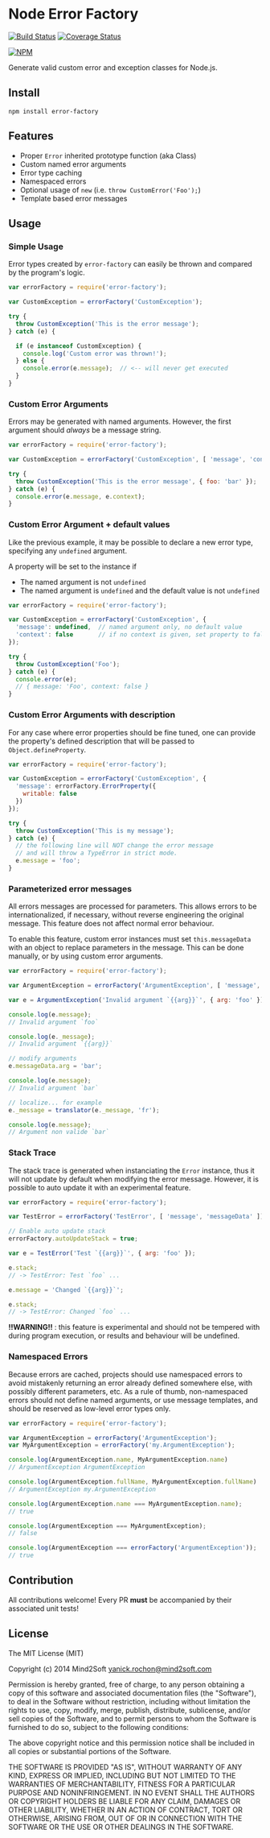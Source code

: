 # Node Error Factory

[![Build Status](https://travis-ci.org/yanickrochon/error-factory.svg)](https://travis-ci.org/yanickrochon/error-factory)
[![Coverage Status](https://coveralls.io/repos/yanickrochon/error-factory/badge.svg)](https://coveralls.io/r/yanickrochon/error-factory)

[![NPM](https://nodei.co/npm/error-factory.png?compact=true)](https://nodei.co/npm/error-factory/)

Generate valid custom error and exception classes for Node.js.


## Install

```
npm install error-factory
```


## Features

* Proper `Error` inherited prototype function (aka Class)
* Custom named error arguments
* Error type caching
* Namespaced errors
* Optional usage of `new` (i.e. `throw CustomError('Foo');`)
* Template based error messages


## Usage


### Simple Usage

Error types created by `error-factory` can easily be thrown and compared by the
program's logic.

```javascript
var errorFactory = require('error-factory');

var CustomException = errorFactory('CustomException');

try {
  throw CustomException('This is the error message');
} catch (e) {

  if (e instanceof CustomException) {
    console.log('Custom error was thrown!');
  } else {
    console.error(e.message);  // <-- will never get executed
  }
}
```


### Custom Error Arguments

Errors may be generated with named arguments. However, the first argument
should *always* be a message string.

```javascript
var errorFactory = require('error-factory');

var CustomException = errorFactory('CustomException', [ 'message', 'context' ]);

try {
  throw CustomException('This is the error message', { foo: 'bar' });
} catch (e) {
  console.error(e.message, e.context);
}
```


### Custom Error Argument + default values

Like the previous example, it may be possible to declare a new error type,
specifying any `undefined` argument.

A property will be set to the instance if

* The named argument is not `undefined`
* The named argument is `undefined` and the default value is not `undefined`

```javascript
var errorFactory = require('error-factory');

var CustomException = errorFactory('CustomException', {
  'message': undefined,  // named argument only, no default value
  'context': false       // if no context is given, set property to false
});

try {
  throw CustomException('Foo');
} catch (e) {
  console.error(e);
  // { message: 'Foo', context: false }
}
```


### Custom Error Arguments with description

For any case where error properties should be fine tuned, one can provide the property's defined description that will be passed to `Object.defineProperty`.

```javascript
var errorFactory = require('error-factory');

var CustomException = errorFactory('CustomException', {
  'message': errorFactory.ErrorProperty({
    writable: false
  })
});

try {
  throw CustomException('This is my message');
} catch (e) {
  // the following line will NOT change the error message
  // and will throw a TypeError in strict mode.
  e.message = 'foo';
}

```


### Parameterized error messages

All errors messages are processed for parameters. This allows errors to be
internationalized, if necessary, without reverse engineering the original message.
This feature does not affect normal error behaviour.

To enable this feature, custom error instances must set `this.messageData` with
an object to replace parameters in the message. This can be done manually, or
by using custom error arguments.

```javascript
var errorFactory = require('error-factory');

var ArgumentException = errorFactory('ArgumentException', [ 'message', 'messageData' ]);

var e = ArgumentException('Invalid argument `{{arg}}`', { arg: 'foo' });

console.log(e.message);
// Invalid argument `foo`

console.log(e._message);
// Invalid argument `{{arg}}`

// modify arguments
e.messageData.arg = 'bar';

console.log(e.message);
// Invalid argument `bar`

// localize... for example
e._message = translator(e._message, 'fr');

console.log(e.message);
// Argument non valide `bar`
```


### Stack Trace

The stack trace is generated when instanciating the `Error` instance, thus it will
not update by default when modifying the error message. However, it is possible
to auto update it with an experimental feature.

```javascript
var errorFactory = require('error-factory');

var TestError = errorFactory('TestError', [ 'message', 'messageData' ]);

// Enable auto update stack
errorFactory.autoUpdateStack = true;

var e = TestError('Test `{{arg}}`', { arg: 'foo' });

e.stack;
// -> TestError: Test `foo` ...

e.message = 'Changed `{{arg}}`';

e.stack;
// -> TestError: Changed `foo` ...
```

**!!WARNING!!** : this feature is experimental and should not be tempered with during
program execution, or results and behaviour will be undefined.


### Namespaced Errors

Because errors are cached, projects should use namespaced errors to avoid mistakenly
returning an error already defined somewhere else, with possibly different parameters,
etc. As a rule of thumb, non-namespaced errors should not define named arguments, or
use message templates, and should be reserved as low-level error types only.

```javascript
var errorFactory = require('error-factory');

var ArgumentException = errorFactory('ArgumentException');
var MyArgumentException = errorFactory('my.ArgumentException');

console.log(ArgumentException.name, MyArgumentException.name)
// ArgumentException ArgumentException

console.log(ArgumentException.fullName, MyArgumentException.fullName)
// ArgumentException my.ArgumentException

console.log(ArgumentException.name === MyArgumentException.name);
// true

console.log(ArgumentException === MyArgumentException);
// false

console.log(ArgumentException === errorFactory('ArgumentException'));
// true
```


## Contribution

All contributions welcome! Every PR **must** be accompanied by their associated
unit tests!


## License

The MIT License (MIT)

Copyright (c) 2014 Mind2Soft <yanick.rochon@mind2soft.com>

Permission is hereby granted, free of charge, to any person obtaining a copy of
this software and associated documentation files (the "Software"), to deal in
the Software without restriction, including without limitation the rights to
use, copy, modify, merge, publish, distribute, sublicense, and/or sell copies of
the Software, and to permit persons to whom the Software is furnished to do so,
subject to the following conditions:

The above copyright notice and this permission notice shall be included in all
copies or substantial portions of the Software.

THE SOFTWARE IS PROVIDED "AS IS", WITHOUT WARRANTY OF ANY KIND, EXPRESS OR
IMPLIED, INCLUDING BUT NOT LIMITED TO THE WARRANTIES OF MERCHANTABILITY, FITNESS
FOR A PARTICULAR PURPOSE AND NONINFRINGEMENT. IN NO EVENT SHALL THE AUTHORS OR
COPYRIGHT HOLDERS BE LIABLE FOR ANY CLAIM, DAMAGES OR OTHER LIABILITY, WHETHER
IN AN ACTION OF CONTRACT, TORT OR OTHERWISE, ARISING FROM, OUT OF OR IN
CONNECTION WITH THE SOFTWARE OR THE USE OR OTHER DEALINGS IN THE SOFTWARE.
